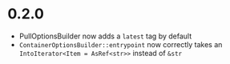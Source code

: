 # 0.2.0
* PullOptionsBuilder now adds a `latest` tag by default
* `ContainerOptionsBuilder::entrypoint` now correctly takes an `IntoIterator<Item = AsRef<str>>` instead of `&str`
